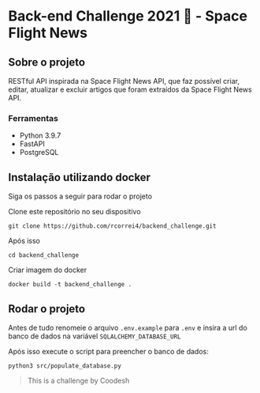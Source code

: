 # Back-end Challenge 2021 🏅 - Space Flight News


## Sobre o projeto
RESTful API inspirada na Space Flight News API, que faz possível criar, editar, atualizar e excluir artigos que foram extraídos da Space Flight News API.

### Ferramentas

- Python 3.9.7
- FastAPI
- PostgreSQL

## Instalação utilizando docker
Siga os passos a seguir para rodar o projeto

Clone este repositório no seu dispositivo
~~~shell
git clone https://github.com/rcorrei4/backend_challenge.git
~~~

Após isso
~~~shell
cd backend_challenge
~~~

Criar imagem do docker
~~~shell
docker build -t backend_challenge .
~~~

## Rodar o projeto

Antes de tudo renomeie o arquivo `.env.example` para `.env` e insira a url do banco de dados na variável `SQLALCHEMY_DATABASE_URL`

Após isso execute o script para preencher o banco de dados:
~~~shell
python3 src/populate_database.py
~~~


> This is a challenge by Coodesh